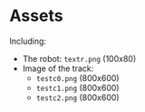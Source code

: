 # Assets

Including:

- The robot: `textr.png` (100x80)
- Image of the track:
  - `testc0.png` (800x600)
  - `testc1.png` (800x600)
  - `testc2.png` (800x600)
